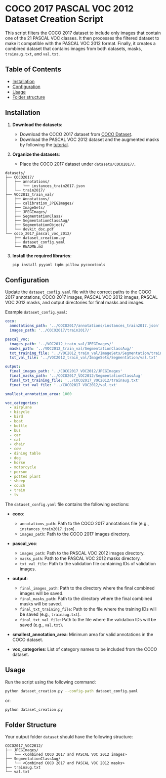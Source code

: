 # COCO 2017 PASCAL VOC 2012 Dataset Creation Script

This script filters the COCO 2017 dataset to include only images that contain one of the 21 PASCAL VOC classes. It then processes the filtered dataset to make it compatible with the PASCAL VOC 2012 format. Finally, it creates a combined dataset that contains images from both datasets, masks, `trainaug.txt`, and `val.txt`.

## Table of Contents

- [Installation](#installation)
- [Configuration](#configuration)
- [Usage](#usage)
- [Folder structure](#folder-structure)

## Installation

1. **Download the datasets**:
    - Download the COCO 2017 dataset from [COCO Dataset](https://cocodataset.org/#download).
    - Download the PASCAL VOC 2012 dataset and the augmented masks by following the [tutorial](../pascal_voc_2012/README.md).

2. **Organize the datasets**:
    - Place the COCO 2017 dataset under `datasets/COCO2017/`.

```
datasets/
├── COCO2017/
│   ├── annotations/
│   │   └── instances_train2017.json
│   └── train2017/
├── VOC2012_train_val/
│   ├── Annotations/
│   ├── calibration_JPEGImages/
│   ├── ImageSets/
│   ├── JPEGImages/
│   ├── SegmentationClass/
│   ├── SegmentationClassAug/
│   ├── SegmentationObject/
│   └── devkit_doc.pdf
└── coco_2017_pascal_voc_2012/
    ├── dataset_creation.py
    ├── dataset_config.yaml
    └── README.md
```

3. **Install the required libraries**:
    ```bash
    pip install pyyaml tqdm pillow pycocotools
    ```

## Configuration

Update the `dataset_config.yaml` file with the correct paths to the COCO 2017 annotations, COCO 2017 images, PASCAL VOC 2012 images, PASCAL VOC 2012 masks, and output directories for final masks and images.

Example `dataset_config.yaml`:

```yaml
coco:
  annotations_path: '../COCO2017/annotations/instances_train2017.json'
  images_path: '../COCO2017/train2017/'

pascal_voc:
  images_path: '../VOC2012_train_val/JPEGImages/'
  masks_path: '../VOC2012_train_val/SegmentationClassAug/'
  txt_training_file: '../VOC2012_train_val/ImageSets/Segmentation/trainaug.txt'
  txt_val_file: '../VOC2012_train_val/ImageSets/Segmentation/val.txt'

output:
  final_images_path: '../COCO2017_VOC2012/JPEGImages'
  final_masks_path: '../COCO2017_VOC2012/SegmentationClassAug'
  final_txt_training_file: '../COCO2017_VOC2012/trainaug.txt'
  finat_txt_val_file: '../COCO2017_VOC2012/val.txt'

smallest_annotation_area: 1000

voc_categories:
  - airplane
  - bicycle
  - bird
  - boat
  - bottle
  - bus
  - car
  - cat
  - chair
  - cow
  - dining table
  - dog
  - horse
  - motorcycle
  - person
  - potted plant
  - sheep
  - couch
  - train
  - tv
```

The `dataset_config.yaml` file contains the following sections:

- **coco**:
  - `annotations_path`: Path to the COCO 2017 annotations file (e.g., `instances_train2017.json`).
  - `images_path`: Path to the COCO 2017 images directory.

- **pascal_voc**:
  - `images_path`: Path to the PASCAL VOC 2012 images directory.
  - `masks_path`: Path to the PASCAL VOC 2012 masks directory.
  - `txt_val_file`: Path to the validation file containing IDs of validation images.

- **output**:
  - `final_images_path`: Path to the directory where the final combined images will be saved.
  - `final_masks_path`: Path to the directory where the final combined masks will be saved.
  - `final_txt_training_file`: Path to the file where the training IDs will be saved (e.g., `trainaug.txt`).
  - `final_txt_val_file`: Path to the file where the validation IDs will be saved (e.g., `val.txt`).

- **smallest_annotation_area**: Minimum area for valid annotations in the COCO dataset.

- **voc_categories**: List of category names to be included from the COCO dataset.

## Usage

Run the script using the following command:

```bash
python dataset_creation.py --config-path dataset_config.yaml
```

or: 

```bash
python dataset_creation.py 
```

## Folder Structure

Your output folder `dataset` should have the following structure:

```
COCO2017_VOC2012/
├── JPEGImages/
│   └── <Combined COCO 2017 and PASCAL VOC 2012 images>
├── SegmentationClassAug/
│   └── <Combined COCO 2017 and PASCAL VOC 2012 masks>
├── trainaug.txt
└── val.txt
```
